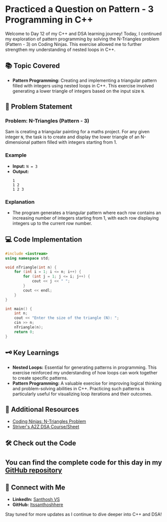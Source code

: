 # Practiced a Question on Pattern - 3 Programming in C++

Welcome to Day 12 of my C++ and DSA learning journey! Today, I continued my exploration of pattern programming by solving the N-Triangles problem (Pattern - 3) on Coding Ninjas. This exercise allowed me to further strengthen my understanding of nested loops in C++.

## 📚 Topic Covered
- **Pattern Programming:** Creating and implementing a triangular pattern filled with integers using nested loops in C++. This exercise involved generating a lower triangle of integers based on the input size `N`.

## 📝 Problem Statement
### Problem: N-Triangles (Pattern - 3)

Sam is creating a triangular painting for a maths project. For any given integer `N`, the task is to create and display the lower triangle of an N-dimensional pattern filled with integers starting from 1.

### Example
- **Input:** `N = 3`
- **Output:**
  ```
  1  
  1 2  
  1 2 3  
  ```

### Explanation
- The program generates a triangular pattern where each row contains an increasing number of integers starting from 1, with each row displaying integers up to the current row number.

## 💻 Code Implementation
```cpp
#include <iostream>
using namespace std;

void nTriangle(int n) {
    for (int i = 1; i <= n; i++) {
        for (int j = 1; j <= i; j++) {
            cout << j << " ";
        }
        cout << endl;
    }
}

int main() {
    int n;
    cout << "Enter the size of the triangle (N): ";
    cin >> n;
    nTriangle(n);
    return 0;
}
```

## 🗝️ Key Learnings
- **Nested Loops:** Essential for generating patterns in programming. This exercise reinforced my understanding of how loops can work together to create specific patterns.
- **Pattern Programming:** A valuable exercise for improving logical thinking and problem-solving abilities in C++. Practicing such patterns is particularly useful for visualizing loop iterations and their outcomes.

## 🔗 Additional Resources
- [Coding Ninjas: N-Triangles Problem](https://www.naukri.com/code360/problems/n-triangles_6573689?utm_source=youtube&utm_medium=affiliate&utm_campaign=striver_patternproblems)
- [Striver's A2Z DSA Course/Sheet](https://takeuforward.org/strivers-a2z-dsa-course/strivers-a2z-dsa-course-sheet-3)

## 🛠️ Check out the Code
You can find the complete code for this day in my [GitHub repository](https://github.com/Itssanthoshhere/Data-Structures-and-Algorithms/tree/main/C%2B%2B%20with%20DSA-learning-journey/Day12%20-%20Pattern%20-%203%20Right-Angled%20Number%20Pyramid)
---

## 🔗 Connect with Me
- **LinkedIn:** [Santhosh VS](https://www.linkedin.com/in/thesanthoshvs/)
- **GitHub:** [Itssanthoshhere](https://github.com/Itssanthoshhere)

Stay tuned for more updates as I continue to dive deeper into C++ and DSA!
